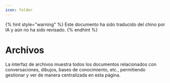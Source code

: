 ```yaml
---
icon: folder
---
```


{% hint style="warning" %}
Este documento ha sido traducido del chino por IA y aún no ha sido revisado.
{% endhint %}

# Archivos

La interfaz de archivos muestra todos los documentos relacionados con conversaciones, dibujos, bases de conocimiento, etc., permitiendo gestionar y ver de manera centralizada en esta página.